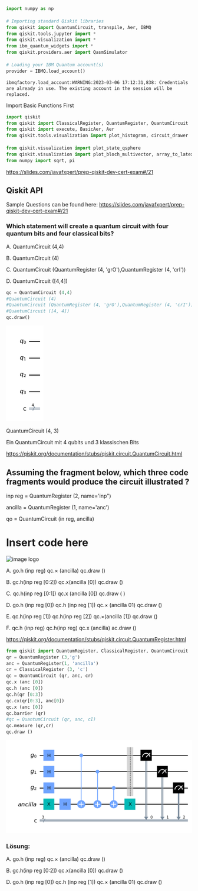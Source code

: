```python
import numpy as np

# Importing standard Qiskit libraries
from qiskit import QuantumCircuit, transpile, Aer, IBMQ
from qiskit.tools.jupyter import *
from qiskit.visualization import *
from ibm_quantum_widgets import *
from qiskit.providers.aer import QasmSimulator

# Loading your IBM Quantum account(s)
provider = IBMQ.load_account()
```

    ibmqfactory.load_account:WARNING:2023-03-06 17:12:31,838: Credentials are already in use. The existing account in the session will be replaced.


Import Basic Functions First


```python
import qiskit
from qiskit import ClassicalRegister, QuantumRegister, QuantumCircuit
from qiskit import execute, BasicAer, Aer
from qiskit.tools.visualization import plot_histogram, circuit_drawer

from qiskit.visualization import plot_state_qsphere
from qiskit.visualization import plot_bloch_multivector, array_to_latex
from numpy import sqrt, pi
```

https://slides.com/javafxpert/prep-qiskit-dev-cert-exam#/21

## Qiskit API

Sample Questions can be found here: 
https://slides.com/javafxpert/prep-qiskit-dev-cert-exam#/21


### Which statement will create a quantum circuit with four quantum bits and four classical bits?

A. QuantumCircuit (4,4)

B. QuantumCircuit (4)

С. QuantumCircuit (QuantumRegister (4, 'grO'),QuantumRegister (4, 'crI'))

D. QuantumCircuit ([4,4])




```python
qc = QuantumCircuit (4,4)
#QuantumCircuit (4)
#QuantumCircuit (QuantumRegister (4, 'grO'),QuantumRegister (4, 'crI'))
#QuantumCircuit ([4, 4])
qc.draw()
```




    
![png](output_5_0.png)
    



QuantumCircuit (4, 3) 

Ein QuantumCircuit mit 4 qubits und 3 klassischen Bits


https://qiskit.org/documentation/stubs/qiskit.circuit.QuantumCircuit.html

## Assuming the fragment below, which three code fragments would produce the circuit illustrated ?

inp reg = QuantumRegister (2, name='inp")

ancilla = QuantumRegister (1, name='anc')

qo = QuantumCircuit (in reg, ancilla)

# Insert code here

![image logo](/quiskit-python-samples/MyFirstSample/sampe-question-3.png)

A. go.h (inp reg)
qc.× (ancilla)
qc.draw ()

B. gc.h(inp reg [0:2])
qc.x(ancilla [0])
qc.draw ()

C. qc.h(inp reg [0:1])
qc.x (ancilla [0])
qc.draw ( )

D. go.h (inp reg [0]) qc.h (inp reg [1])
qc.× (ancilla 01)
qc.draw ()

E. qc.h(inp reg [1]) qc.h(inp reg [2])
qc.×(ancilla [1])
qc.draw ()

F. qc.h (inp reg) qc.h(inp reg)
qc.x (ancilla)
ac.draw ()


https://qiskit.org/documentation/stubs/qiskit.circuit.QuantumRegister.html




```python
from qiskit import QuantumRegister, ClassicalRegister, QuantumCircuit
qr = QuantumRegister (3,'g')
anc = QuantumRegister(1, 'ancilla')
cr = ClassicalRegister (3, 'c')
qc = QuantumCircuit (qr, anc, cr)
qc.x (anc [0])
qc.h (anc [0])
qc.h(qr [0:3])
qc.cx(qr[0:3], anc[0])
qc.x (anc [0])
qc.barrier (qr)
#qc = QuantumCircuit (qr, anc, cI)
qc.measure (qr,cr)
qc.draw ()
```




    
![png](output_8_0.png)
    



### Lösung:

A. 
    go.h (inp reg) qc.× (ancilla) qc.draw ()

B. 
    gc.h(inp reg [0:2]) qc.x(ancilla [0]) qc.draw ()

D. 
    go.h (inp reg [0]) qc.h (inp reg [1]) qc.× (ancilla 01) qc.draw ()


```python

```


```python

```


```python

```


```python

```
